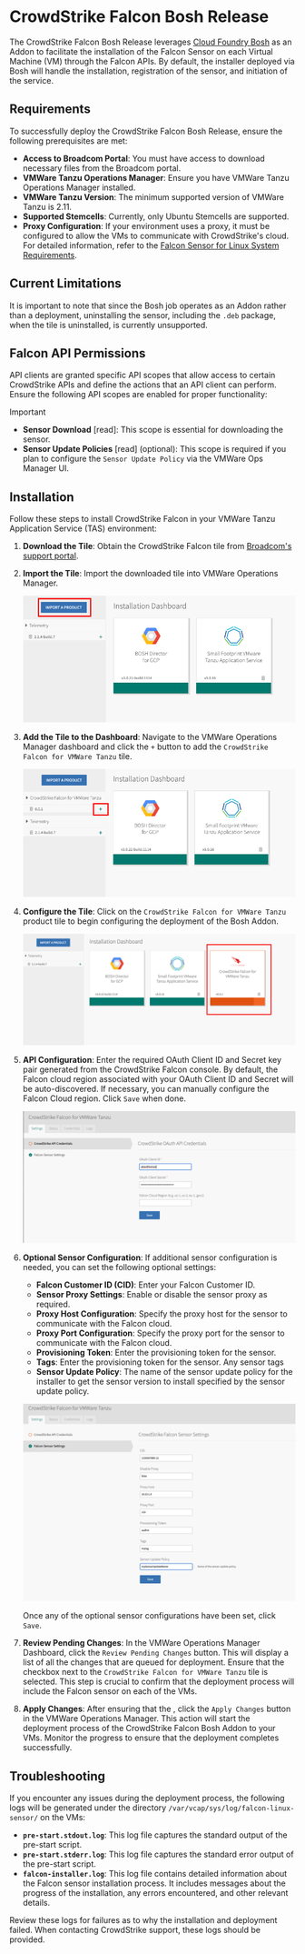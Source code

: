 # CrowdStrike Falcon Bosh Release

The CrowdStrike Falcon Bosh Release leverages [Cloud Foundry Bosh](https://bosh.io/docs/) as an Addon to facilitate the installation of the Falcon Sensor on each Virtual Machine (VM) through the Falcon APIs. By default, the installer deployed via Bosh will handle the installation, registration of the sensor, and initiation of the service.

## Requirements

To successfully deploy the CrowdStrike Falcon Bosh Release, ensure the following prerequisites are met:

- **Access to Broadcom Portal**: You must have access to download necessary files from the Broadcom portal.
- **VMWare Tanzu Operations Manager**: Ensure you have VMWare Tanzu Operations Manager installed.
- **VMWare Tanzu Version**: The minimum supported version of VMWare Tanzu is 2.11.
- **Supported Stemcells**: Currently, only Ubuntu Stemcells are supported.
- **Proxy Configuration**: If your environment uses a proxy, it must be configured to allow the VMs to communicate with CrowdStrike's cloud. For detailed information, refer to the [Falcon Sensor for Linux System Requirements](https://falcon.crowdstrike.com/documentation/page/edd7717e/falcon-sensor-for-linux-system-requirements#l0523dcd).

## Current Limitations

It is important to note that since the Bosh job operates as an Addon rather than a deployment, uninstalling the sensor, including the `.deb` package, when the tile is uninstalled, is currently unsupported.

## Falcon API Permissions

API clients are granted specific API scopes that allow access to certain CrowdStrike APIs and define the actions that an API client can perform. Ensure the following API scopes are enabled for proper functionality:

> [!IMPORTANT]
> - **Sensor Download** [read]: This scope is essential for downloading the sensor.
> - **Sensor Update Policies** [read] (optional): This scope is required if you plan to configure the `Sensor Update Policy` via the VMWare Ops Manager UI.

## Installation

Follow these steps to install CrowdStrike Falcon in your VMWare Tanzu Application Service (TAS) environment:

1. **Download the Tile**: Obtain the CrowdStrike Falcon tile from [Broadcom's support portal](https://support.broadcom.com).

2. **Import the Tile**: Import the downloaded tile into VMWare Operations Manager.

    ![VMWare Operations Manager Dashboard](images/import.png)

3. **Add the Tile to the Dashboard**: Navigate to the VMWare Operations Manager dashboard and click the `+` button to add the `CrowdStrike Falcon for VMWare Tanzu` tile.

    ![VMWare Operations Manager Dashboard](images/add.png)

4. **Configure the Tile**: Click on the `CrowdStrike Falcon for VMWare Tanzu` product tile to begin configuring the deployment of the Bosh Addon.

    ![CrowdStrike Falcon for VMWare Tanzu](images/tile.png)

5. **API Configuration**: Enter the required OAuth Client ID and Secret key pair generated from the CrowdStrike Falcon console. By default, the Falcon cloud region associated with your OAuth Client ID and Secret will be auto-discovered. If necessary, you can manually configure the Falcon Cloud region. Click `Save` when done.

    ![CrowdStrike Falcon for VMWare Tanzu API configuration](images/api.png)

6. **Optional Sensor Configuration**: If additional sensor configuration is needed, you can set the following optional settings:
   - **Falcon Customer ID (CID)**: Enter your Falcon Customer ID.
   - **Sensor Proxy Settings**: Enable or disable the sensor proxy as required.
   - **Proxy Host Configuration**: Specify the proxy host for the sensor to communicate with the Falcon cloud.
   - **Proxy Port Configuration**: Specify the proxy port for the sensor to communicate with the Falcon cloud.
   - **Provisioning Token**: Enter the provisioning token for the sensor.
   - **Tags**: Enter the provisioning token for the sensor. Any sensor tags
   - **Sensor Update Policy**: The name of the sensor update policy for the installer to get the sensor version to install specified by the sensor update policy.

    ![CrowdStrike Falcon for VMWare Tanzu Sensor configuration](images/sensor.png)

   Once any of the optional sensor configurations have been set, click `Save`.

7. **Review Pending Changes**: In the VMWare Operations Manager Dashboard, click the `Review Pending Changes` button. This will display a list of all the changes that are queued for deployment. Ensure that the checkbox next to the `CrowdStrike Falcon for VMWare Tanzu` tile is selected. This step is crucial to confirm that the deployment process will include the Falcon sensor on each of the VMs.

8. **Apply Changes**: After ensuring that the , click the `Apply Changes` button in the VMWare Operations Manager. This action will start the deployment process of the CrowdStrike Falcon Bosh Addon to your VMs. Monitor the progress to ensure that the deployment completes successfully.

## Troubleshooting

If you encounter any issues during the deployment process, the following logs will be generated under the directory `/var/vcap/sys/log/falcon-linux-sensor/` on the VMs:

- **`pre-start.stdout.log`**: This log file captures the standard output of the pre-start script.
- **`pre-start.stderr.log`**: This log file captures the standard error output of the pre-start script.
- **`falcon-installer.log`**: This log file contains detailed information about the Falcon sensor installation process. It includes messages about the progress of the installation, any errors encountered, and other relevant details.

Review these logs for failures as to why the installation and deployment failed. When contacting CrowdStrike support, these logs should be provided.
